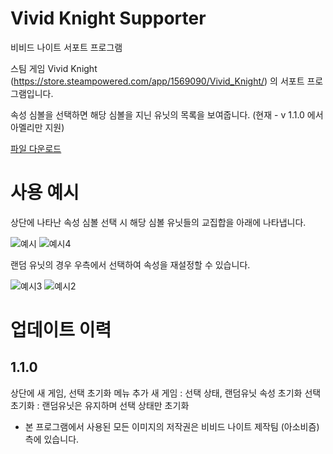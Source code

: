 # Vivid Knight Supporter
비비드 나이트 서포트 프로그램

스팀 게임 Vivid Knight (<https://store.steampowered.com/app/1569090/Vivid_Knight/>) 의 서포트 프로그램입니다.

속성 심볼을 선택하면 해당 심볼을 지닌 유닛의 목록을 보여줍니다.
(현재 - v 1.1.0 에서 아멜리만 지원)

[파일 다운로드](https://github.com/luku756/VividSupporter/raw/master/dist/%EB%B9%84%EB%B9%84%EB%93%9C%20%EB%82%98%EC%9D%B4%ED%8A%B8%20%EC%84%9C%ED%8F%AC%ED%84%B0.exe)

# 사용 예시

상단에 나타난 속성 심볼 선택 시 해당 심볼 유닛들의 교집합을 아래에 나타냅니다.

![예시](https://user-images.githubusercontent.com/43954535/140516518-c7d1505d-666f-4324-bf77-7188906d6572.PNG)
![예시4](https://user-images.githubusercontent.com/43954535/140516532-268baf51-800b-4f9a-8f28-6a6c52cb3b18.PNG)

랜덤 유닛의 경우 우측에서 선택하여 속성을 재설정할 수 있습니다.

![예시3](https://user-images.githubusercontent.com/43954535/140516530-a8e2cd8f-1af9-4a08-b833-6641bfe63c6b.png)
![예시2](https://user-images.githubusercontent.com/43954535/140516526-f9cc47c9-06a3-4741-bc65-7b3aceffef49.PNG)

# 업데이트 이력

## 1.1.0

상단에 새 게임, 선택 초기화 메뉴 추가
새 게임 : 선택 상태, 랜덤유닛 속성 초기화
선택 초기화 : 랜덤유닛은 유지하며 선택 상태만 초기화

* 본 프로그램에서 사용된 모든 이미지의 저작권은 비비드 나이트 제작팀 (아소비즘) 측에 있습니다.
